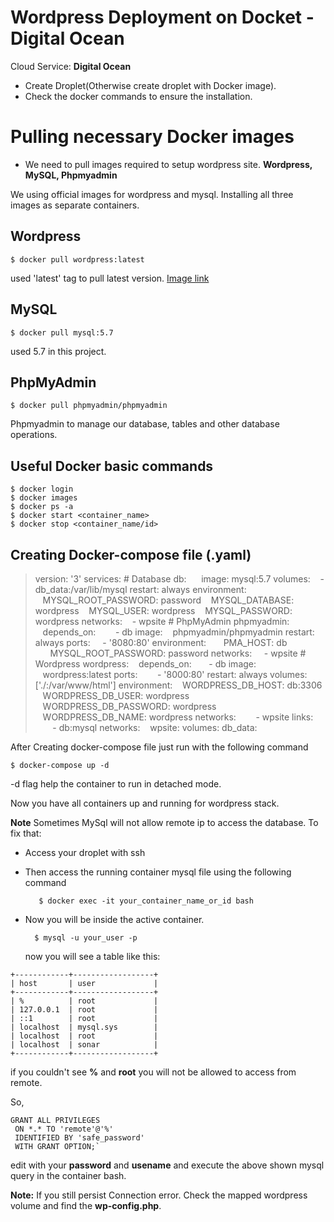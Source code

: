 # Wordpress Deployment on Docket - Digital Ocean

Cloud Service: **Digital Ocean**
- Create Droplet(Otherwise create droplet with Docker image).
- Check the docker commands to ensure the installation.
 
 # Pulling necessary Docker images
- We need to pull images required to setup wordpress site. **Wordpress, MySQL, Phpmyadmin**

We using official images for wordpress and mysql. Installing all three images as separate containers.

## Wordpress
	$ docker pull wordpress:latest

used 'latest' tag to pull latest version. [Image link](https://hub.docker.com/_/wordpress)

## MySQL
	$ docker pull mysql:5.7

used 5.7 in this project.

## PhpMyAdmin
	$ docker pull phpmyadmin/phpmyadmin
Phpmyadmin to manage our database, tables and other database operations.

## Useful Docker basic commands
	$ docker login
	$ docker images
	$ docker ps -a 
	$ docker start <container_name>
	$ docker stop <container_name/id>

## Creating Docker-compose file (.yaml)

>version: '3'
  services:
	# Database
	db:
&nbsp;&nbsp;&nbsp;&nbsp;&nbsp;image: mysql:5.7
	volumes:
	&nbsp;&nbsp; - db_data:/var/lib/mysql
	restart: always
	environment:
	&nbsp;&nbsp;&nbsp;MYSQL_ROOT_PASSWORD: password
	&nbsp;&nbsp;&nbsp;MYSQL_DATABASE: wordpress
	&nbsp;&nbsp;&nbsp;MYSQL_USER: wordpress
	&nbsp;&nbsp;&nbsp;MYSQL_PASSWORD: wordpress
	networks:
		&nbsp;&nbsp; - wpsite
	# PhpMyAdmin
	phpmyadmin:
	&nbsp;&nbsp;&nbsp;depends_on:
	&nbsp;&nbsp;&nbsp;&nbsp;&nbsp;&nbsp; - db
	image:
	&nbsp;&nbsp;&nbsp;phpmyadmin/phpmyadmin
	restart: always
	ports:
	&nbsp;&nbsp;&nbsp; - '8080:80'
	environment:
	&nbsp;&nbsp;&nbsp;&nbsp;&nbsp;&nbsp;PMA_HOST: db
	&nbsp;&nbsp;&nbsp;&nbsp;&nbsp;&nbsp;MYSQL_ROOT_PASSWORD: password
	networks:
	&nbsp;&nbsp;&nbsp; - wpsite
	# Wordpress
	wordpress:
	&nbsp;&nbsp;&nbsp;depends_on:
	&nbsp;&nbsp;&nbsp;&nbsp;&nbsp;&nbsp;- db
	image: 
	&nbsp;&nbsp;&nbsp;wordpress:latest
	ports:
	&nbsp;&nbsp;&nbsp;&nbsp;&nbsp;&nbsp; - '8000:80'
	restart: always
	volumes: ['./:/var/www/html']
	environment:
	&nbsp;&nbsp;&nbsp;WORDPRESS_DB_HOST: db:3306
	&nbsp;&nbsp;&nbsp;WORDPRESS_DB_USER: wordpress
	&nbsp;&nbsp;&nbsp;WORDPRESS_DB_PASSWORD: wordpress
	&nbsp;&nbsp;&nbsp;WORDPRESS_DB_NAME: wordpress
networks:
&nbsp;&nbsp;&nbsp;&nbsp;&nbsp;&nbsp; - wpsite
links:
&nbsp;&nbsp;&nbsp;&nbsp;&nbsp;&nbsp; - db:mysql
networks:
&nbsp;&nbsp;&nbsp;wpsite:
volumes:
	db_data:


After Creating docker-compose file just run with the following command

	$ docker-compose up -d
-d flag help the container to run in detached mode.

Now you have all containers up and running for wordpress stack.

**Note**
Sometimes MySql will not allow remote ip to access the database. To fix that:

- Access your droplet with ssh
- Then access the running container mysql file using the following command
		
		 $ docker exec -it your_container_name_or_id bash

- Now you will be inside the active container. 
	
		$ mysql -u your_user -p
	now you will see a table like this:
```
+------------+------------------+
| host       | user             |
+------------+------------------+
| %          | root             |
| 127.0.0.1  | root             |
| ::1        | root             |
| localhost  | mysql.sys        |
| localhost  | root             |
| localhost  | sonar            |
+------------+------------------+
```

if you couldn't see **%** and **root** you will not be allowed to access from remote.

So, 
```
GRANT ALL PRIVILEGES 
 ON *.* TO 'remote'@'%' 
 IDENTIFIED BY 'safe_password' 
 WITH GRANT OPTION;`
```
edit with your **password** and **usename** and execute the above shown mysql query in the container bash. 

**Note:**
If you still persist Connection error. Check the mapped wordpress volume and find the **wp-config.php**. 


